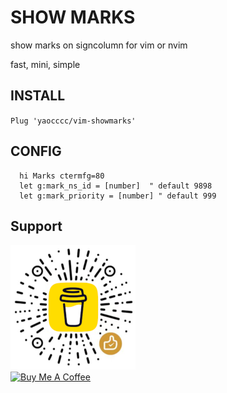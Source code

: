 # SHOW MARKS

show marks on signcolumn for vim or nvim

fast, mini, simple

## INSTALL

`Plug 'yaocccc/vim-showmarks'`

## CONFIG

```viml
  hi Marks ctermfg=80
  let g:mark_ns_id = [number]  " default 9898
  let g:mark_priority = [number] " default 999
```

## Support

<a href="https://www.buymeacoffee.com/yaocccc" target="_blank">
  <img src="https://github.com/yaocccc/yaocccc/raw/master/qr.png">
</a>

<br>

<a href="https://www.buymeacoffee.com/yaocccc" target="_blank">
  <img src="https://cdn.buymeacoffee.com/buttons/v2/default-violet.png" alt="Buy Me A Coffee" style="height: 60px !important;width: 200px !important;" >
</a>

